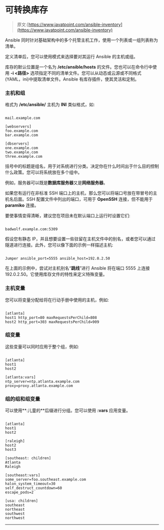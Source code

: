 # 可转换库存

> 原文:[https://www.javatpoint.com/ansible-inventory](https://www.javatpoint.com/ansible-inventory)

Ansible 同时针对基础架构中的多个托管主机工作，使用一个列表或一组列表称为清单。

定义清单后，您可以使用模式来选择要对其运行 Ansible 的主机或组。

库存的默认位置是一个名为 **/etc/ansible/hosts** 的文件。您也可以在命令行中使用 **-i <路径>** 选项指定不同的清单文件。您可以从动态或云源或不同格式(YAML，ini)中提取清单文件。Ansible 有库存插件，使其灵活和定制。

### 主机和组

格式为 **/etc/ansible/** 主机为 **INI** 类似格式，如:

```

mail.example.com

[webservers]
foo.example.com
bar.example.com

[dbservers]
one.example.com
two.example.com
three.example.com

```

括号中的标题是组名，用于对系统进行分类。决定你在什么时间出于什么目的控制什么政策。您可以将系统放在多个组中。

例如，服务器可以既是**数据库服务器**又是**网络服务器**。

如果您有运行在非标准 SSH 端口上的主机，那么您可以将端口号放在带冒号的主机名后面。SSH 配置文件中列出的端口，可用于 **OpenSSH** 连接，但不能用于 **paramiko** 连接。

要使事情变得清晰，建议您在项目未在默认端口上运行时设置它们:

```

badwolf.example.com:5309

```

假设您有静态 IP，并且想要设置一些驻留在主机文件中的别名，或者您可以通过隧道进行连接。此外，您可以像下面的示例一样描述主机:

```

Jumper ansible_port=5555 ansible_host=192.0.2.50

```

在上面的示例中，尝试对主机别名“**跳线**”进行 Ansible 将在端口 5555 上连接 192.0.2.50。它使用库存文件的特性来定义特殊变量。

### 主机变量

您可以将变量分配给将在行动手册中使用的主机，例如:

```

[atlanta]
host1 http_port=80 maxRequestsPerChild=808
host2 http_port=303 maxRequestsPerChild=909

```

### 组变量

这些变量可以同时应用于整个组，例如:

```

[atlanta]
host1
host2

[atlanta:vars]
ntp_server=ntp.atlanta.example.com
proxy=proxy.atlanta.example.com

```

### 组的组和组变量

可以使用**:儿童的**后缀进行分组。您可以使用 **:vars** 应用变量。

```

[atlanta]
host1
host2

[raleigh]
host2
host3

[southeast: children]
Atlanta
Raleigh

[southeast:vars]
some_server=foo.southeast.example.com
halon_system_timeout=30
self_destruct_countdown=60
escape_pods=2

[usa: children]
southeast
northeast
southwest
northwest

```

* * *